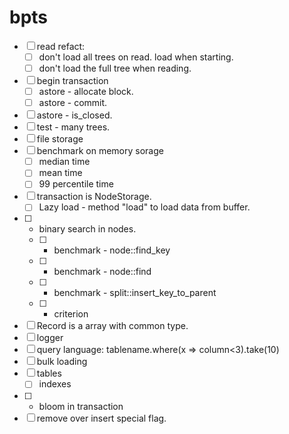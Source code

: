 # bpts

- [ ] read refact:
  - [ ] don't load all trees on read. load when starting.
  - [ ] don't load the full tree when reading.
- [ ] begin transaction
  - [ ] astore - allocate block.
  - [ ] astore - commit.
- [ ] astore - is_closed.
- [ ] test - many trees.
- [ ] file storage
- [ ] benchmark on memory sorage
  - [ ] median time
  - [ ] mean time
  - [ ] 99 percentile time
- [ ] transaction is NodeStorage. 
  - [ ] Lazy load - method "load" to load data from buffer.
- [ ] - binary search in nodes.
  - [ ] - benchmark - node::find_key
  - [ ] - benchmark - node::find
  - [ ] - benchmark - split::insert_key_to_parent
  - [ ] - criterion
- [ ] Record is a array with common type.
- [ ] logger
- [ ] query language: tablename.where(x => column<3).take(10)
- [ ] bulk loading
- [ ] tables
   - [ ] indexes
- [ ] - bloom in transaction
- [ ] remove over insert special flag.